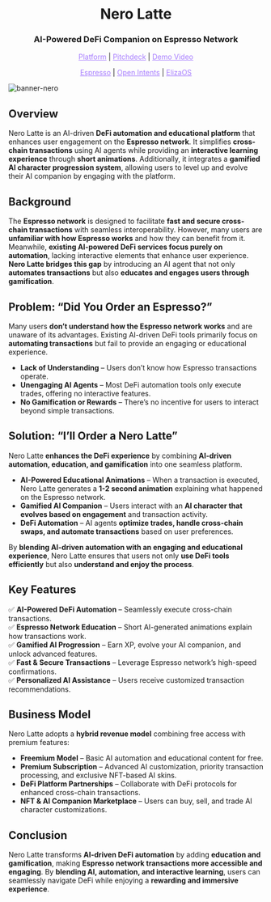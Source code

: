 <h1 align="center">Nero Latte</h1>
<h3 align="center">AI-Powered DeFi Companion on Espresso Network</h3>

<p align="center">
  <a href="" style="color: #a77dff">Platform</a> | <a href="" style="color: #a77dff">Pitchdeck</a> | <a href="" style="color: #a77dff">Demo Video</a>
</p>

<p align="center">
  <a href="" style="color: #a77dff">Espresso</a> | <a href="" style="color: #a77dff">Open Intents</a> | <a href="" style="color: #a77dff">ElizaOS</a>
</p>

![banner-nero](https://github.com/user-attachments/assets/54679f20-6d3a-4222-854e-af2751571d5b)

## Overview  
Nero Latte is an AI-driven **DeFi automation and educational platform** that enhances user engagement on the **Espresso network**. It simplifies **cross-chain transactions** using AI agents while providing an **interactive learning experience** through **short animations**. Additionally, it integrates a **gamified AI character progression system**, allowing users to level up and evolve their AI companion by engaging with the platform.  

## Background  
The **Espresso network** is designed to facilitate **fast and secure cross-chain transactions** with seamless interoperability. However, many users are **unfamiliar with how Espresso works** and how they can benefit from it. Meanwhile, **existing AI-powered DeFi services focus purely on automation**, lacking interactive elements that enhance user experience. **Nero Latte bridges this gap** by introducing an AI agent that not only **automates transactions** but also **educates and engages users through gamification**.  

## Problem: “Did You Order an Espresso?”  
Many users **don’t understand how the Espresso network works** and are unaware of its advantages. Existing AI-driven DeFi tools primarily focus on **automating transactions** but fail to provide an engaging or educational experience.  

- **Lack of Understanding** – Users don’t know how Espresso transactions operate.  
- **Unengaging AI Agents** – Most DeFi automation tools only execute trades, offering no interactive features.  
- **No Gamification or Rewards** – There’s no incentive for users to interact beyond simple transactions.  

## Solution: “I’ll Order a Nero Latte”  
Nero Latte **enhances the DeFi experience** by combining **AI-driven automation, education, and gamification** into one seamless platform.  

- **AI-Powered Educational Animations** – When a transaction is executed, Nero Latte generates a **1-2 second animation** explaining what happened on the Espresso network.  
- **Gamified AI Companion** – Users interact with an **AI character that evolves based on engagement** and transaction activity.  
- **DeFi Automation** – AI agents **optimize trades, handle cross-chain swaps, and automate transactions** based on user preferences.  

By **blending AI-driven automation with an engaging and educational experience**, Nero Latte ensures that users not only **use DeFi tools efficiently** but also **understand and enjoy the process**.  

## Key Features  
✅ **AI-Powered DeFi Automation** – Seamlessly execute cross-chain transactions.  
✅ **Espresso Network Education** – Short AI-generated animations explain how transactions work.  
✅ **Gamified AI Progression** – Earn XP, evolve your AI companion, and unlock advanced features.  
✅ **Fast & Secure Transactions** – Leverage Espresso network’s high-speed confirmations.  
✅ **Personalized AI Assistance** – Users receive customized transaction recommendations.  

## Business Model  
Nero Latte adopts a **hybrid revenue model** combining free access with premium features:  

- **Freemium Model** – Basic AI automation and educational content for free.  
- **Premium Subscription** – Advanced AI customization, priority transaction processing, and exclusive NFT-based AI skins.  
- **DeFi Platform Partnerships** – Collaborate with DeFi protocols for enhanced cross-chain transactions.  
- **NFT & AI Companion Marketplace** – Users can buy, sell, and trade AI character customizations.  

## Conclusion  
Nero Latte transforms **AI-driven DeFi automation** by adding **education and gamification**, making **Espresso network transactions more accessible and engaging**. By **blending AI, automation, and interactive learning**, users can seamlessly navigate DeFi while enjoying a **rewarding and immersive experience**.
